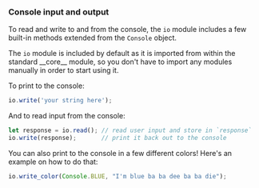 ### Console input and output

To read and write to and from the console,
the `io` module includes a few built-in methods 
extended from the `Console` object.

The `io` module is included by default as
it is imported from within the
standard \_\_core\_\_ module, so you don't have to
import any modules manually in order to start using
it.

To print to the console:
```typescript
io.write('your string here');
```


And to read input from the console:

```typescript
let response = io.read(); // read user input and store in `response`
io.write(response);       // print it back out to the console
```

You can also print to the console in a few different colors!
Here's an example on how to do that:

```typescript
io.write_color(Console.BLUE, "I'm blue ba ba dee ba ba die");
```
